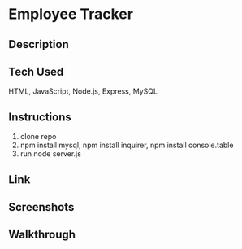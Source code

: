 # Employee Tracker

## Description

## Tech Used

HTML, JavaScript, Node.js, Express, MySQL

## Instructions

1. clone repo
2. npm install mysql, npm install inquirer, npm install console.table
3. run node server.js

## Link

## Screenshots

## Walkthrough
